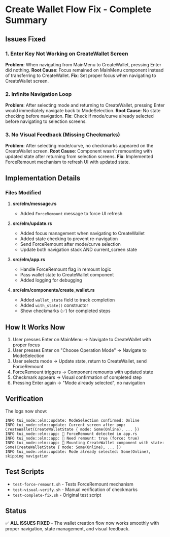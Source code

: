 # Create Wallet Flow Fix - Complete Summary

## Issues Fixed

### 1. Enter Key Not Working on CreateWallet Screen
**Problem**: When navigating from MainMenu to CreateWallet, pressing Enter did nothing.
**Root Cause**: Focus remained on MainMenu component instead of transferring to CreateWallet.
**Fix**: Set proper focus when navigating to CreateWallet screen.

### 2. Infinite Navigation Loop  
**Problem**: After selecting mode and returning to CreateWallet, pressing Enter would immediately navigate back to ModeSelection.
**Root Cause**: No state checking before navigation.
**Fix**: Check if mode/curve already selected before navigating to selection screens.

### 3. No Visual Feedback (Missing Checkmarks)
**Problem**: After selecting mode/curve, no checkmarks appeared on the CreateWallet screen.
**Root Cause**: Component wasn't remounting with updated state after returning from selection screens.
**Fix**: Implemented ForceRemount mechanism to refresh UI with updated state.

## Implementation Details

### Files Modified

1. **src/elm/message.rs**
   - Added `ForceRemount` message to force UI refresh

2. **src/elm/update.rs**
   - Added focus management when navigating to CreateWallet
   - Added state checking to prevent re-navigation
   - Send ForceRemount after mode/curve selection
   - Update both navigation stack AND current_screen state

3. **src/elm/app.rs**
   - Handle ForceRemount flag in remount logic
   - Pass wallet state to CreateWallet component
   - Added logging for debugging

4. **src/elm/components/create_wallet.rs**
   - Added `wallet_state` field to track completion
   - Added `with_state()` constructor
   - Show checkmarks (✅) for completed steps

## How It Works Now

1. User presses Enter on MainMenu → Navigate to CreateWallet with proper focus
2. User presses Enter on "Choose Operation Mode" → Navigate to ModeSelection
3. User selects mode → Update state, return to CreateWallet, send ForceRemount
4. ForceRemount triggers → Component remounts with updated state
5. Checkmark appears → Visual confirmation of completed step
6. Pressing Enter again → "Mode already selected", no navigation

## Verification

The logs now show:
```
INFO tui_node::elm::update: ModeSelection confirmed: Online
INFO tui_node::elm::update: Current screen after pop: CreateWallet(CreateWalletState { mode: Some(Online), ... })
INFO tui_node::elm::app: 🔄 ForceRemount detected in app.rs
INFO tui_node::elm::app: 🔁 Need remount: true (force: true)
INFO tui_node::elm::app: 🔨 Mounting CreateWallet component with state: Some(CreateWalletState { mode: Some(Online), ... })
INFO tui_node::elm::update: Mode already selected: Some(Online), skipping navigation
```

## Test Scripts

- `test-force-remount.sh` - Tests ForceRemount mechanism
- `test-visual-verify.sh` - Manual verification of checkmarks
- `test-complete-fix.sh` - Original test script

## Status

✅ **ALL ISSUES FIXED** - The wallet creation flow now works smoothly with proper navigation, state management, and visual feedback.